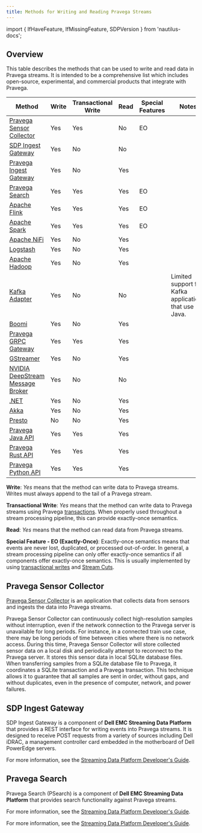 ```yaml
---
title: Methods for Writing and Reading Pravega Streams
---
```


import { IfHaveFeature, IfMissingFeature, SDPVersion } from 'nautilus-docs';

## Overview

This table describes the methods that can be used to write and read data in Pravega streams. It is intended to be a comprehensive list which includes open-source, experimental, and commercial products that integrate with Pravega.

Method                                                                                | Write | Transactional Write | Read | Special Features | Notes
--------------------------------------------------------------------------------------|-------|---------------------|------|------------------|------------------------------------------------------
[Pravega Sensor Collector](#pravega-sensor-collector)                                 | Yes   | Yes                 | No   | EO               |
[SDP Ingest Gateway](#sdp-ingest-gateway)                                             | Yes   | No                  | No   |                  |
[Pravega Ingest Gateway](https://github.com/pravega/pravega-ingest-gateway)           | Yes   | No                  | Yes  |                  |
[Pravega Search](#pravega-search)                                                     | Yes   | Yes                 | Yes  | EO               |
[Apache Flink](../flink-connectors/overview.md)                                       | Yes   | Yes                 | Yes  | EO               |
[Apache Spark](../spark-connectors/overview.md)                                       | Yes   | Yes                 | Yes  | EO               |
[Apache NiFi](https://github.com/pravega/nifi-pravega)                                | Yes   | No                  | Yes  |                  |
[Logstash](https://github.com/pravega?q=logstash)                                     | Yes   | No                  | Yes  |                  |
[Apache Hadoop](https://github.com/pravega/hadoop-connectors)                         | Yes   | No                  | Yes  |                  |
[Kafka Adapter](https://github.com/pravega/kafka-adapter)                             | Yes   | No                  | No   |                  | Limited support for Kafka applications that use Java.
[Boomi](https://github.com/pravega/boomi-connector)                                   | Yes   | No                  | Yes  |                  |
[Pravega GRPC Gateway](https://github.com/pravega/pravega-grpc-gateway)               | Yes   | Yes                 | Yes  |                  |
[GStreamer](https://github.com/pravega/gstreamer-pravega)                             | Yes   | No                  | Yes  |                  |
[NVIDIA DeepStream Message Broker](https://github.com/pravega/gstreamer-pravega)      | Yes   | No                  | No   |                  |
[.NET](https://github.com/rofr/pravega-sharp)                                         | Yes   | No                  | Yes  |                  |
[Akka](https://doc.akka.io/docs/alpakka/current/pravega.html)                         | Yes   | No                  | Yes  |                  |
[Presto](https://github.com/pravega/presto-connector)                                 | No    | No                  | Yes  |                  |
[Pravega Java API](javadoc)                                                           | Yes   | Yes                 | Yes  |                  |
[Pravega Rust API](https://pravega.github.io/pravega-client-rust/)                    | Yes   | Yes                 | Yes  |                  |
[Pravega Python API](https://pravega.github.io/pravega-client-rust/Python/index.html) | Yes   | Yes                 | Yes  |                  |

**Write**: *Yes* means that the method can write data to Pravega streams. Writes must always append to the tail of a Pravega stream.

**Transactional Write**: *Yes* means that the method can write data to Pravega streams using Pravega [transactions](transactions.md). When properly used throughout a stream processing pipeline, this can provide exactly-once semantics.

**Read**: *Yes* means that the method can read data from Pravega streams.

**Special Feature - EO (Exactly-Once)**: Exactly-once semantics means that events are never lost, duplicated, or processed out-of-order. In general, a stream processing pipeline can only offer exactly-once semantics if all components offer exactly-once semantics. This is usually implemented by using [transactional writes](transactions.md) and [Stream Cuts](streamcuts.md).

## Pravega Sensor Collector

[Pravega Sensor Collector](https://github.com/pravega/pravega-sensor-collector) is an application that collects data from sensors and ingests the data into Pravega streams.

Pravega Sensor Collector can continuously collect high-resolution samples without interruption, even if the network connection to the Pravega server is unavailable for long periods. For instance, in a connected train use case, there may be long periods of time between cities where there is no network access. During this time, Pravega Sensor Collector will store collected sensor data on a local disk and periodically attempt to reconnect to the Pravega server. It stores this sensor data in local SQLite database files. When transferring samples from a SQLite database file to Pravega, it coordinates a SQLite transaction and a Pravega transaction. This technique allows it to guarantee that all samples are sent in order, without gaps, and without duplicates, even in the presence of computer, network, and power failures.

## SDP Ingest Gateway

SDP Ingest Gateway is a component of **Dell EMC Streaming Data Platform** that provides a REST interface for writing events into Pravega streams. It is designed to receive POST requests from a variety of sources including Dell iDRAC, a management controller card embedded in the motherboard of Dell PowerEdge servers.

For more information, see the [Streaming Data Platform Developer's Guide](https://dl.dell.com/content/docu96951_Streaming_Data_Platform_Developers_Guide.pdf).

## Pravega Search

Pravega Search (PSearch) is a component of **Dell EMC Streaming Data Platform** that provides search functionality against Pravega streams.

<IfMissingFeature feature="nautilus">

For more information, see the [Streaming Data Platform Developer's Guide](https://dl.dell.com/content/docu96951_Streaming_Data_Platform_Developers_Guide.pdf).

</IfMissingFeature>
<IfHaveFeature feature="nautilus">

For more information, see the [Streaming Data Platform Developer's Guide](../sdp/developer-guide/guide#working-with-pravega-search-psearch).

</IfHaveFeature>
